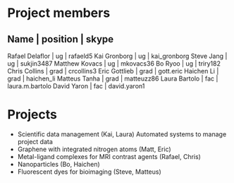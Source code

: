Project members
==============

Name  | position |  skype 
----------------------
Rafael Delaflor | ug | rafaeld5
Kai Gronborg | ug | kai_gronborg 
Steve Jang | ug | sukjin3487
Matthew Kovacs | ug | mkovacs36
Bo Ryoo | ug | triry182
Chris Collins | grad | crcollins3
Eric Gottlieb | grad | gott.eric
Haichen Li    | grad | haichen_li
Matteus Tanha | grad | matteuzz86
Laura Bartolo | fac | laura.m.bartolo
David Yaron   | fac | david.yaron1


Projects
===========

* Scientific data management (Kai, Laura)  Automated systems to manage project data 
* Graphene with integrated nitrogen atoms (Matt, Eric)
* Metal-ligand complexes for MRI contrast agents (Rafael, Chris)
* Nanoparticles (Bo, Haichen)
* Fluorescent dyes for bioimaging (Steve, Matteus)

